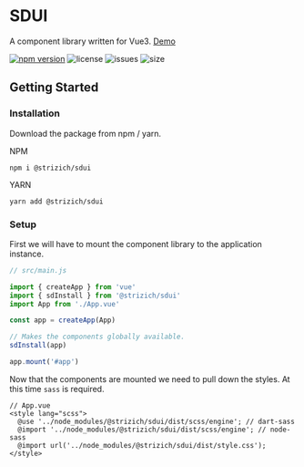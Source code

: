 # SDUI
A component library written for Vue3. [Demo](https://www.strizichdesign.com)

[![npm version](https://badge.fury.io/js/%40strizich%2Fsdui.svg)](https://badge.fury.io/js/%40strizich%2Fsdui)
![license](https://img.shields.io/npm/l/@strizich/sdui)
![issues](https://img.shields.io/github/issues/strizich/sdui-vite)
![size](https://img.shields.io/bundlephobia/minzip/@strizich/sdui)

## Getting Started

### Installation
Download the package from npm / yarn.

NPM
```
npm i @strizich/sdui
```

YARN
```
yarn add @strizich/sdui
```

### Setup
First we will have to mount the component library to the application instance.

```js
// src/main.js

import { createApp } from 'vue'
import { sdInstall } from '@strizich/sdui'
import App from './App.vue'

const app = createApp(App)

// Makes the components globally available.
sdInstall(app)

app.mount('#app')
```

Now that the components are mounted we need to pull down the styles. At this time `sass` is required.

``` vue
// App.vue
<style lang="scss">
  @use '../node_modules/@strizich/sdui/dist/scss/engine'; // dart-sass
  @import '../node_modules/@strizich/sdui/dist/scss/engine'; // node-sass
  @import url('../node_modules/@strizich/sdui/dist/style.css');
</style>
```

